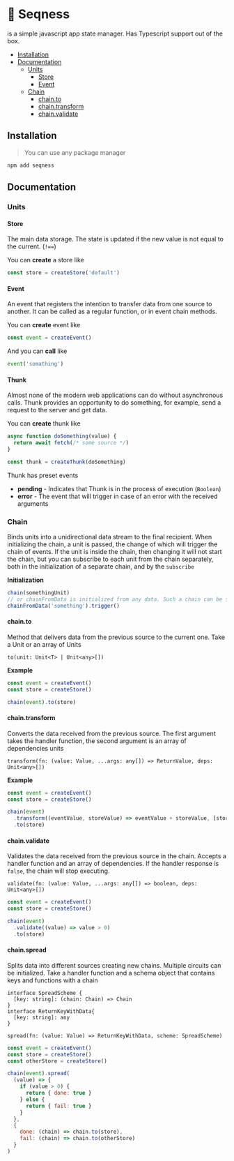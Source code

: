 # 🔗 Seqness

is a simple javascript app state manager. Has Typescript support out of the box.

- [Installation](#installation)
- [Documentation](#documentation)
  - [Units](#units)
    - [Store](#store)
    - [Event](#event)
  - [Chain](#chain)
    - [chain.to](#chain.to)
    - [chain.transform](#chain.transform)
    - [chain.validate](#chain.validate)

## Installation

> You can use any package manager

```bash
npm add seqness
```

## Documentation

### Units

#### Store

The main data storage. The state is updated if the new value is not equal to the current. (`!==`)

You can **create** a store like

```javascript
const store = createStore('default')
```

#### Event

An event that registers the intention to transfer data from one source to another. It can be called as a regular function, or in event chain methods.

You can **create** event like

```javascript
const event = createEvent()
```

And you can **call** like

```javascript
event('somathing')
```

#### Thunk

Almost none of the modern web applications can do without asynchronous calls. Thunk provides an opportunity to do something, for example, send a request to the server and get data.

You can **create** thunk like

```javascript
async function doSomething(value) {
  return await fetch(/* some source */)
}

const thunk = createThunk(doSomething)
```

Thunk has preset events

- **pending** - Indicates that Thunk is in the process of execution (`Boolean`)
- **error** - The event that will trigger in case of an error with the received arguments

### Chain

Binds units into a unidirectional data stream to the final recipient. When initializing the chain, a unit is passed, the change of which will trigger the chain of events. If the unit is inside the chain, then changing it will not start the chain, but you can subscribe to each unit from the chain separately, both in the initialization of a separate chain, and by the `subscribe`

**Initialization**

```javascript
chain(somethingUnit)
// or chainFromData is initialized from any data. Such a chain can be started by calling the trigger
chainFromData('something').trigger()
```

#### chain.to

Method that delivers data from the previous source to the current one. Take a Unit or an array of Units

```
to(unit: Unit<T> | Unit<any>[])
```

**Example**

```javascript
const event = createEvent()
const store = createStore()

chain(event).to(store)
```

#### chain.transform

Converts the data received from the previous source. The first argument takes the handler function, the second argument is an array of dependencies units

```
transform(fn: (value: Value, ...args: any[]) => ReturnValue, deps: Unit<any>[])
```

**Example**

```javascript
const event = createEvent()
const store = createStore()

chain(event)
  .transform((eventValue, storeValue) => eventValue + storeValue, [storeValue])
  .to(store)
```

#### chain.validate

Validates the data received from the previous source in the chain. Accepts a handler function and an array of dependencies. If the handler response is `false`, the chain will stop executing.

```
validate(fn: (value: Value, ...args: any[]) => boolean, deps: Unit<any>[])
```

```javascript
const event = createEvent()
const store = createStore()

chain(event)
  .validate((value) => value > 0)
  .to(store)
```

#### chain.spread

Splits data into different sources creating new chains. Multiple circuits can be initialized. Take a handler function and a schema object that contains keys and functions with a chain

```
interface SpreadScheme {
  [key: string]: (chain: Chain) => Chain
}
interface ReturnKeyWithData{
  [key: string]: any
}

spread(fn: (value: Value) => ReturnKeyWithData, scheme: SpreadScheme)
```

```javascript
const event = createEvent()
const store = createStore()
const otherStore = createStore()

chain(event).spread(
  (value) => {
    if (value > 0) {
      return { done: true }
    } else {
      return { fail: true }
    }
  },
  {
    done: (chain) => chain.to(store),
    fail: (chain) => chain.to(otherStore)
  }
)
```
